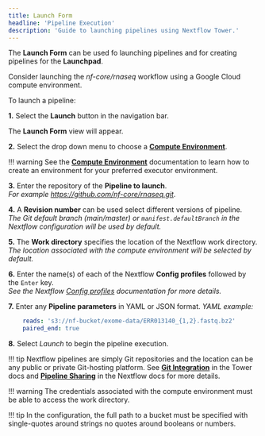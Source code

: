```yaml
---
title: Launch Form
headline: 'Pipeline Execution'
description: 'Guide to launching pipelines using Nextflow Tower.'
---
```


The **Launch Form** can be used fo launching pipelines and for creating pipelines for the **Launchpad**.

Consider launching the *nf-core/rnaseq* workflow using a Google Cloud compute environment.

To launch a pipeline:

**1.** Select the **Launch** button in the navigation bar.

The **Launch Form** view will appear.

**2.** Select the drop down menu to choose a [**Compute Environment**](/compute-envs/overview).  

!!! warning 
    See the [**Compute Environment**](/compute-envs/overview/) documentation to learn how to create an environment for your preferred executor environment.

**3.** Enter the repository of the **Pipeline to launch**.  
*For example https://github.com/nf-core/rnaseq.git*.

**4.** A **Revision number** can be used select different versions of pipeline.  
*The Git default branch (main/master) or `manifest.defaultBranch` in the Nextflow configuration will be used by default.*

**5.** The **Work directory** specifies the location of the Nextflow work directory.  
*The location associated with the compute environment will be selected by default.*

**6.** Enter the name(s) of each of the Nextflow **Config profiles** followed by the `Enter` key.  
*See the Nextflow [Config profiles](https://www.nextflow.io/docs/latest/config.html#config-profiles) documentation for more details.*

**7.** Enter any **Pipeline parameters** in YAML or JSON format.
*YAML example:*

```yaml
    reads: 's3://nf-bucket/exome-data/ERR013140_{1,2}.fastq.bz2'  
    paired_end: true
```

**8.** Select *Launch* to begin the pipeline execution.

!!! tip 
    Nextflow pipelines are simply Git repositories and the location can be any public or private Git-hosting platform. See [**Git Integration**](/git/overview/) in the Tower docs and [**Pipeline Sharing**](https://www.nextflow.io/docs/latest/sharing.html) in the Nextflow docs for more details.

!!! warning 
    The credentials associated with the compute environment must be able to access the work directory.

!!! tip 
    In the configuration, the full path to a bucket must be specified with single-quotes around strings no quotes around booleans or numbers.
